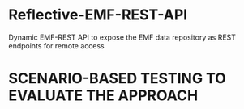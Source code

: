 # Reflective-EMF-REST-API
Dynamic EMF-REST API to expose the EMF data repository as REST endpoints for remote access

# SCENARIO-BASED TESTING TO EVALUATE THE APPROACH


